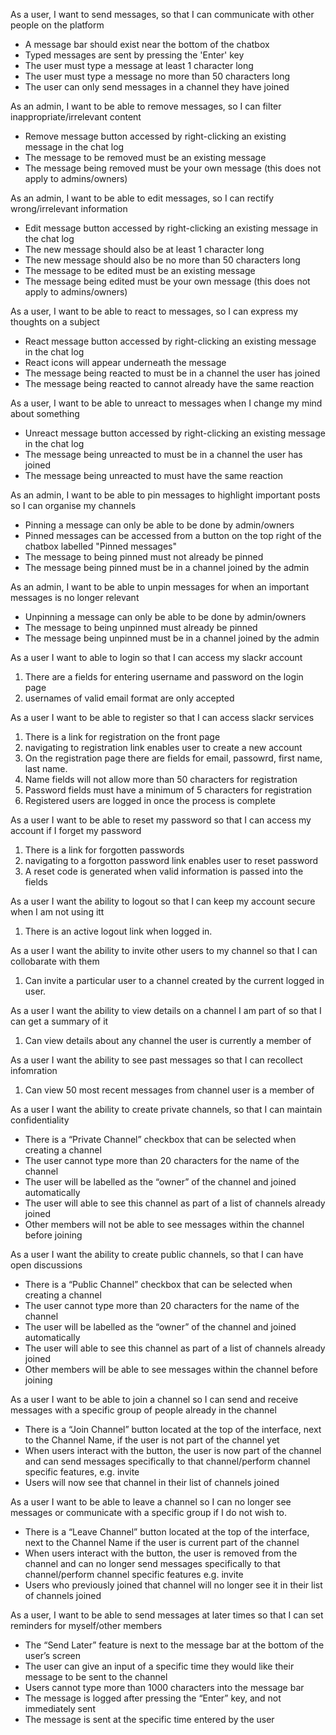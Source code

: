 

As a user, I want to send messages, so that I can communicate with other people on the platform
  - A message bar should exist near the bottom of the chatbox
  - Typed messages are sent by pressing the 'Enter' key
  - The user must type a message at least 1 character long
  - The user must type a message no more than 50 characters long
  - The user can only send messages in a channel they have joined

As an admin, I want to be able to remove messages, so I can filter inappropriate/irrelevant content
  - Remove message button accessed by right-clicking an existing message in the chat log 
  - The message to be removed must be an existing message
  - The message being removed must be your own message (this does not apply to admins/owners)

As an admin, I want to be able to edit messages, so I can rectify wrong/irrelevant information
  - Edit message button accessed by right-clicking an existing message in the chat log
  - The new message should also be at least 1 character long
  - The new message should also be no more than 50 characters long
  - The message to be edited must be an existing message
  - The message being edited must be your own message (this does not apply to admins/owners)

As a user, I want to be able to react to messages, so I can express my thoughts on a subject
  - React message button accessed by right-clicking an existing message in the chat log
  - React icons will appear underneath the message
  - The message being reacted to must be in a channel the user has joined
  - The message being reacted to cannot already have the same reaction

As a user, I want to be able to unreact to messages when I change my mind about something
  - Unreact message button accessed by right-clicking an existing message in the chat log
  - The message being unreacted to must be in a channel the user has joined
  - The message being unreacted to must have the same reaction

As an admin, I want to be able to pin messages to highlight important posts so I can organise my channels
  - Pinning a message can only be able to be done by admin/owners
  - Pinned messages can be accessed from a button on the top right of the chatbox labelled "Pinned messages"
  - The message to being pinned must not already be pinned
  - The message being pinned must be in a channel joined by the admin

As an admin, I want to be able to unpin messages for when an important messages is no longer relevant
  - Unpinning a message can only be able to be done by admin/owners
  - The message to being unpinned must already be pinned
  - The message being unpinned must be in a channel joined by the admin


As a user I want to able to login so that I can access my slackr account
1. There are a fields for entering username and password on the login page
2. usernames of valid email format are only accepted

As a user I want to be able to register so that I can access slackr services
1. There is a link for registration on the front page
2. navigating to registration link enables user to create a new account
3. On the registration page there are fields for email, passowrd, first name, last name.
4. Name fields will not allow more than 50 characters for registration
5. Password fields must have a minimum of 5 characters for registration
6. Registered users are logged in once the process is complete

As a user I want to be able to reset my password so that I can access my account if I forget my password
1. There is a link for forgotten passwords
2. navigating to a forgotton password link enables user to reset password
3. A reset code is generated when valid information is passed into the fields

As a user I want the ability to logout so that I can keep my account secure when I am not using itt
1. There is an active logout link when logged in.

As a user I want the ability to invite other users to my channel so that I can collobarate with them
1. Can invite a particular user to a channel created by the current logged in user.

As a user I want the ability to view details on a channel I am part of so that I can get a summary of it
1. Can view details about any channel the user is currently a member of

As a user I want the ability to see past messages so that I can recollect infomration
1. Can view 50 most recent messages from channel user is a member of



As a user I want the ability to create private channels, so that I can maintain confidentiality
-	There is a “Private Channel” checkbox that can be selected when creating a channel
-	The user cannot type more than 20 characters for the name of the channel
-	The user will be labelled as the “owner” of the channel and joined automatically
-	The user will able to see this channel as part of a list of channels already joined
-	Other members will not be able to see messages within the channel before joining

As a user I want the ability to create public channels, so that I can have open discussions
-	There is a “Public Channel” checkbox that can be selected when creating a channel
-	The user cannot type more than 20 characters for the name of the channel
-	The user will be labelled as the “owner” of the channel and joined automatically
-	The user will able to see this channel as part of a list of channels already joined
-	Other members will be able to see messages within the channel before joining

As a user I want to be able to join a channel so I can send and receive messages with a specific group of people already in the channel
-	There is a “Join Channel” button located at the top of the interface, next to the Channel Name, if the user is not part of the channel yet
-	When users interact with the button, the user is now part of the channel and can send messages specifically to that channel/perform channel specific features, e.g. invite
-	Users will now see that channel in their list of channels joined

As a user I want to be able to leave a channel so I can no longer see messages or communicate with a specific group if I do not wish to.
-	There is a “Leave Channel” button located at the top of the interface, next to the Channel Name if the user is current part of the channel
-	When users interact with the button, the user is removed from the channel and can no longer send messages specifically to that channel/perform channel specific features e.g. invite
-	Users who previously joined that channel will no longer see it in their list of channels joined

As a user, I want to be able to send messages at later times so that I can set reminders for myself/other members
-	The “Send Later” feature is next to the message bar at the bottom of the user’s screen
-	The user can give an input of a specific time they would like their message to be sent to the channel
-	Users cannot type more than 1000 characters into the message bar
-	The message is logged after pressing the “Enter” key, and not immediately sent
-	The message is sent at the specific time entered by the user

